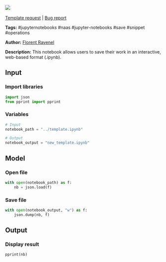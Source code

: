<a href="https://app.naas.ai/user-redirect/naas/downloader?url=https://raw.githubusercontent.com/jupyter-naas/awesome-notebooks/master/Jupyter%20Notebooks/Jupyter_Notebooks_Save_file_ipynb.ipynb" target="_parent"><img src="https://naasai-public.s3.eu-west-3.amazonaws.com/open_in_naas.svg"/></a><br><br><a href="https://github.com/jupyter-naas/awesome-notebooks/issues/new?assignees=&labels=&template=template-request.md&title=Tool+-+Action+of+the+notebook+">Template request</a> | <a href="https://github.com/jupyter-naas/awesome-notebooks/issues/new?assignees=&labels=bug&template=bug_report.md&title=Jupyter+Notebooks+-+Save+file+ipynb:+Error+short+description">Bug report</a>

**Tags:** #jupyternotebooks #naas #jupyter-notebooks #save #snippet #operations

**Author:** [Florent Ravenel](https://www.linkedin.com/in/florent-ravenel/)

**Description:** This notebook allows users to save their work in an interactive, web-based format (.ipynb).

## Input

### Import libraries


```python
import json
from pprint import pprint
```

### Variables


```python
# Input
notebook_path = "../template.ipynb"

# Output
notebook_output = "new_template.ipynb"
```

## Model

### Open file


```python
with open(notebook_path) as f:
    nb = json.load(f)
```

### Save file


```python
with open(notebook_output, "w") as f:
    json.dump(nb, f)
```

## Output

### Display result


```python
pprint(nb)
```
